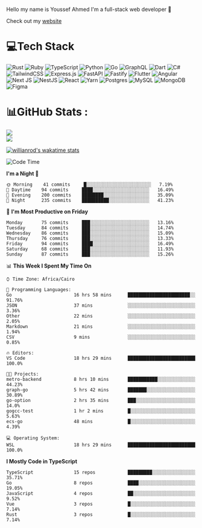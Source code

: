 Hello my name is Youssef Ahmed I'm a full-stack web developer 👋

Check out my [website](https://youssefahmed.vercel.app)
 
# 💻Tech Stack

![Rust](https://img.shields.io/badge/rust-%23000000.svg?style=for-the-badge&logo=rust&logoColor=white) ![Ruby](https://img.shields.io/badge/ruby-%23CC342D.svg?style=for-the-badge&logo=ruby&logoColor=white) ![TypeScript](https://img.shields.io/badge/typescript-%23007ACC.svg?style=for-the-badge&logo=typescript&logoColor=white) ![Python](https://img.shields.io/badge/python-3670A0?style=for-the-badge&logo=python&logoColor=ffdd54) ![Go](https://img.shields.io/badge/go-%2300ADD8.svg?style=for-the-badge&logo=go&logoColor=white) ![GraphQL](https://img.shields.io/badge/-GraphQL-E10098?style=for-the-badge&logo=graphql&logoColor=white) ![Dart](https://img.shields.io/badge/dart-%230175C2.svg?style=for-the-badge&logo=dart&logoColor=white) ![C#](https://img.shields.io/badge/c%23-%23239120.svg?style=for-the-badge&logo=c-sharp&logoColor=white) ![TailwindCSS](https://img.shields.io/badge/tailwindcss-%2338B2AC.svg?style=for-the-badge&logo=tailwind-css&logoColor=white) ![Express.js](https://img.shields.io/badge/express.js-%23404d59.svg?style=for-the-badge&logo=express&logoColor=%2361DAFB) ![FastAPI](https://img.shields.io/badge/FastAPI-005571?style=for-the-badge&logo=fastapi) ![Fastify](https://img.shields.io/badge/fastify-%23000000.svg?style=for-the-badge&logo=fastify&logoColor=white) ![Flutter](https://img.shields.io/badge/Flutter-%2302569B.svg?style=for-the-badge&logo=Flutter&logoColor=white) ![Angular](https://img.shields.io/badge/angular-%23DD0031.svg?style=for-the-badge&logo=angular&logoColor=white) ![Next JS](https://img.shields.io/badge/Next-black?style=for-the-badge&logo=next.js&logoColor=white) ![NestJS](https://img.shields.io/badge/nestjs-%23E0234E.svg?style=for-the-badge&logo=nestjs&logoColor=white) ![React](https://img.shields.io/badge/react-%2320232a.svg?style=for-the-badge&logo=react&logoColor=%2361DAFB) ![Yarn](https://img.shields.io/badge/yarn-%232C8EBB.svg?style=for-the-badge&logo=yarn&logoColor=white) ![Postgres](https://img.shields.io/badge/postgres-%23316192.svg?style=for-the-badge&logo=postgresql&logoColor=white) ![MySQL](https://img.shields.io/badge/mysql-%2300f.svg?style=for-the-badge&logo=mysql&logoColor=white) ![MongoDB](https://img.shields.io/badge/MongoDB-%234ea94b.svg?style=for-the-badge&logo=mongodb&logoColor=white)     ![Figma](https://img.shields.io/badge/figma-%23F24E1E.svg?style=for-the-badge&logo=figma&logoColor=white)

# 📊GitHub Stats :

![](https://github-readme-stats.vercel.app/api?username=joetifa2003&theme=tokyonight&hide_border=false&include_all_commits=false&count_private=false)<br/>
![](https://github-readme-streak-stats.herokuapp.com/?user=joetifa2003&theme=tokyonight&hide_border=false)<br/>

[![willianrod's wakatime stats](https://github-readme-stats.vercel.app/api/wakatime?username=joetifa2003&layout=compact)](https://github.com/anuraghazra/github-readme-stats)
<!--START_SECTION:waka-->
![Code Time](http://img.shields.io/badge/Code%20Time-771%20hrs%2023%20mins-blue)

**I'm a Night 🦉** 

```text
🌞 Morning    41 commits     █░░░░░░░░░░░░░░░░░░░░░░░░   7.19% 
🌆 Daytime    94 commits     ████░░░░░░░░░░░░░░░░░░░░░   16.49% 
🌃 Evening    200 commits    ████████░░░░░░░░░░░░░░░░░   35.09% 
🌙 Night      235 commits    ██████████░░░░░░░░░░░░░░░   41.23%

```
📅 **I'm Most Productive on Friday** 

```text
Monday       75 commits     ███░░░░░░░░░░░░░░░░░░░░░░   13.16% 
Tuesday      84 commits     ███░░░░░░░░░░░░░░░░░░░░░░   14.74% 
Wednesday    86 commits     ███░░░░░░░░░░░░░░░░░░░░░░   15.09% 
Thursday     76 commits     ███░░░░░░░░░░░░░░░░░░░░░░   13.33% 
Friday       94 commits     ████░░░░░░░░░░░░░░░░░░░░░   16.49% 
Saturday     68 commits     ███░░░░░░░░░░░░░░░░░░░░░░   11.93% 
Sunday       87 commits     ███░░░░░░░░░░░░░░░░░░░░░░   15.26%

```


📊 **This Week I Spent My Time On** 

```text
⌚︎ Time Zone: Africa/Cairo

💬 Programming Languages: 
Go                       16 hrs 58 mins      ███████████████████████░░   91.76% 
JSON                     37 mins             ░░░░░░░░░░░░░░░░░░░░░░░░░   3.36% 
Other                    22 mins             ░░░░░░░░░░░░░░░░░░░░░░░░░   2.05% 
Markdown                 21 mins             ░░░░░░░░░░░░░░░░░░░░░░░░░   1.94% 
CSV                      9 mins              ░░░░░░░░░░░░░░░░░░░░░░░░░   0.85%

🔥 Editors: 
VS Code                  18 hrs 29 mins      █████████████████████████   100.0%

🐱‍💻 Projects: 
metro-backend            8 hrs 10 mins       ███████████░░░░░░░░░░░░░░   44.23% 
graph-go                 5 hrs 42 mins       ███████░░░░░░░░░░░░░░░░░░   30.89% 
go-option                2 hrs 35 mins       ███░░░░░░░░░░░░░░░░░░░░░░   14.0% 
gogcc-test               1 hr 2 mins         █░░░░░░░░░░░░░░░░░░░░░░░░   5.63% 
ecs-go                   48 mins             █░░░░░░░░░░░░░░░░░░░░░░░░   4.39%

💻 Operating System: 
WSL                      18 hrs 29 mins      █████████████████████████   100.0%

```

**I Mostly Code in TypeScript** 

```text
TypeScript               15 repos            █████████░░░░░░░░░░░░░░░░   35.71% 
Go                       8 repos             ████░░░░░░░░░░░░░░░░░░░░░   19.05% 
JavaScript               4 repos             ██░░░░░░░░░░░░░░░░░░░░░░░   9.52% 
Vue                      3 repos             █░░░░░░░░░░░░░░░░░░░░░░░░   7.14% 
Rust                     3 repos             █░░░░░░░░░░░░░░░░░░░░░░░░   7.14%

```



<!--END_SECTION:waka-->
